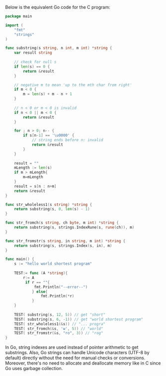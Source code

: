  Below is the equivalent Go code for the C program:

```Go
package main

import (
    "fmt"
    "strings"
)

func substring(s string, n int, m int) *string {
    var result string
    
    // check for null s
    if len(s) == 0 {
        return &result
    }

    // negative m to mean 'up to the mth char from right'
    if m < 0 {
        m = len(s) + m - n + 1
    }
    
    // n < 0 or m < 0 is invalid
    if n < 0 || m < 0 {
        return &result
    }

    for ; n > 0; n-- {
        if s[n-1] == '\u0000' {
            // string ends before n: invalid
            return &result
        }
    }
    
    result = ""
    mLength := len(s)
    if m > mLength{
        m=mLength
    }
    result = s[n : n+m]
    return &result
}

func str_wholeless1(s string) *string {
    return substring(s, 0, len(s) - 1)
}

func str_fromch(s string, ch byte, m int) *string {
    return substring(s, strings.IndexRune(s, rune(ch)), m)
}

func str_fromstr(s string, in string, m int) *string {
    return substring(s, strings.Index(s, in), m)
}

func main() {
    s := "hello world shortest program"
    
    TEST:= func (A *string){
        r:= A 
         if r == ""{
             fmt.Println("--error--")
            } else{
                fmt.Println(*r)
            }
    }
    
    TEST( substring(s, 12, 5)) // get "short"
    TEST( substring(s, 6, -1)) // get "world shortest program"
    TEST( str_wholeless1(&s)) // "... progra"
    TEST( str_fromch(&s, 'w', 5)) // "world"
    TEST( str_fromstr(&s, "ro", 3)) // "rog"
}
```
In Go, string indexes are used instead of pointer arithmetic to get substrings. Also, Go strings can handle Unicode characters (UTF-8 by default) directly without the need for manual checks or conversions. Moreover, there's no need to allocate and deallocate memory like in C since Go uses garbage collection.
